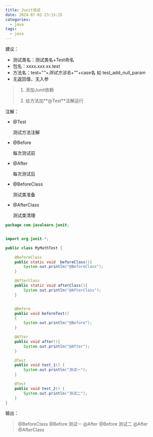 ```yaml
---
title: Junit测试
date: 2024-07-02 23:15:25
categories:
  - java
tags:
  - java
---
```


建议：

* 测试类名：测试类名+Test命名
* 包名：xxxx.xxx.xx.test
* 方法名：test+"_"+测试方法名+"_"+case名 如 test_add_null_param
* 无返回值，无入参

> 1. 添加Junit依赖
>
> 2. 给方法加**@Test**注解运行


注解：

* @Test

  测试方法注解
* @Before

  每次测试前
* @After

  每次测试后
* @BeforeClass

  测试类准备
* @AfterClass

  测试类清理



```java
package com.javalearn.junit;


import org.junit.*;

public class MyMathTest {

    @BeforeClass
    public static void  beforeClass(){
        System.out.println("@BeforeClass");
    }

    @AfterClass
    public static void afterClass(){
        System.out.println("@AfterClass");
    }


    @Before
    public void beforeTest()
    {
        System.out.println("@Before");
    }

    @After
    public void after(){
        System.out.println("@After");
    }

    @Test
    public void test_1() {
        System.out.println("测试一");
    }

    @Test
    public void test_2() {
        System.out.println("测试二");
    }
}
```


输出：

> @BeforeClass
> @Before
> 测试一
> @After
> @Before
> 测试二
> @After
> @AfterClass
